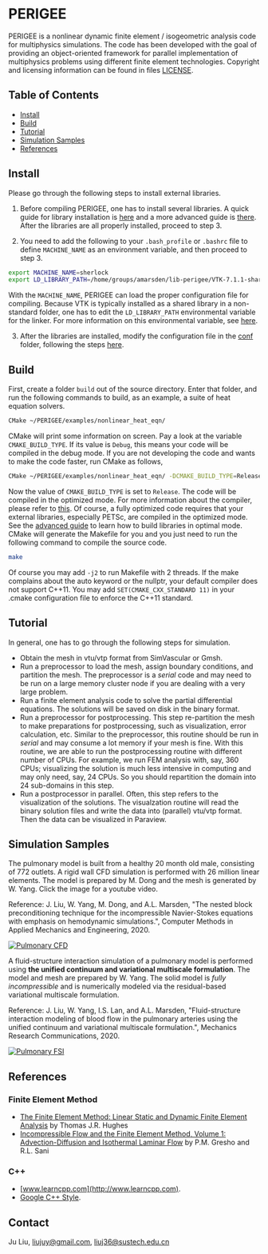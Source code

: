 # PERIGEE
PERIGEE is a nonlinear dynamic finite element / isogeometric analysis code for multiphysics simulations. The code has been developed with the goal of providing an object-oriented framework for parallel implementation of multiphysics problems using different finite element technologies. Copyright and licensing information can be found in files [LICENSE](LICENSE).

## Table of Contents

- [Install](#Install)
- [Build](#Build)
- [Tutorial](#Tutorial)
- [Simulation Samples](#Simulation-Samples)
- [References](#References)

## Install
Please go through the following steps to install external libraries.

1. Before compiling PERIGEE, one has to install several libraries. A quick guide for library installation is [here](docs/install_external_libs.md) and a more advanced guide is [there](docs/install-advanced.md). After the libraries are all properly installed, proceed to step 3.

2. You need to add the following to your `.bash_profile` or `.bashrc` file to define `MACHINE_NAME` as an environment variable, and then proceed to step 3. 
```sh
export MACHINE_NAME=sherlock
export LD_LIBRARY_PATH=/home/groups/amarsden/lib-perigee/VTK-7.1.1-shared/lib:$LD_LIBRARY_PATH
```
 With the `MACHINE_NAME`, PERIGEE can load the proper configuration file for compiling. Because VTK is typically installed as a shared library in a non-standard folder, one has to edit the `LD_LIBRARY_PATH` environmental variable for the linker. For more information on this environmental variable, see [here](http://tldp.org/HOWTO/Program-Library-HOWTO/shared-libraries.html).
 
3. After the libraries are installed, modify the configuration file in the [conf](conf) folder, following the steps [here](docs/configure_perigee_guide.md).


## Build
First, create a folder `build` out of the source directory. Enter that folder, and run the following commands to build, as an example, a suite of heat equation solvers.
```sh
CMake ~/PERIGEE/examples/nonlinear_heat_eqn/
```
CMake will print some information on screen. Pay a look at the variable `CMAKE_BUILD_TYPE`. If its value is `Debug`, this means your code will be compiled in the debug mode. If you are not developing the code and wants to make the code faster, run CMake as follows,
```sh
CMake ~/PERIGEE/examples/nonlinear_heat_eqn/ -DCMAKE_BUILD_TYPE=Release
```
Now the value of `CMAKE_BUILD_TYPE` is set to `Release`. The code will be compiled in the optimized mode. For more information about the compiler, please refer to [this](https://stackoverflow.com/questions/48754619/what-are-cmake-build-type-debug-release-relwithdebinfo-and-minsizerel/48755129). Of course, a fully optimized code requires that your external libraries, especially PETSc, are compiled in the optimized mode. See the [advanced guide](docs/install-advanced.md) to learn how to build libraries in optimal mode. CMake will generate the Makefile for you and you just need to run the following command to compile the source code.
```sh
make
```
Of course you may add `-j2` to run Makefile with 2 threads. If the make complains about the auto keyword or the nullptr, your default compiler does not support C++11. You may add `SET(CMAKE_CXX_STANDARD 11)` in your .cmake configuration file to enforce the C++11 standard. 

## Tutorial
In general, one has to go through the following steps for simulation.
* Obtain the mesh in vtu/vtp format from SimVascular or Gmsh.
* Run a preprocessor to load the mesh, assign boundary conditions, and partition the mesh. The preprocessor is a *serial* code and may need to be run on a large memory cluster node if you are dealing with a very large problem.
* Run a finite element analysis code to solve the partial differential equations. The solutions will be saved on disk in the binary format.
* Run a preprocessor for postprocessing. This step re-partition the mesh to make preparations for postprocessing, such as visualization, error calculation, etc. Similar to the preprocessor, this routine should be run in *serial* and may consume a lot memory if your mesh is fine. With this routine, we are able to run the postprocessing routine with different number of CPUs. For example, we run FEM analysis with, say, 360 CPUs; visualizing the solution is much less intensive in computing and may only need, say, 24 CPUs. So you should repartition the domain into 24 sub-domains in this step.
* Run a postprocessor in parallel. Often, this step refers to the visualization of the solutions. The visualzation routine will read the binary solution files and write the data into (parallel) vtu/vtp format. Then the data can be visualized in Paraview.

## Simulation Samples
The pulmonary model is built from a healthy 20 month old male, consisting of 772 outlets. A rigid wall CFD simulation is performed with 26 million linear elements. The model is prepared by M. Dong and the mesh is generated by W. Yang. Click the image for a youtube video.

Reference: J. Liu, W. Yang, M. Dong, and A.L. Marsden, "The nested block preconditioning technique for the incompressible Navier-Stokes equations with emphasis on hemodynamic simulations.", Computer Methods in Applied Mechanics and Engineering, 2020.

[![Pulmonary CFD](http://img.youtube.com/vi/nbrhpyRE4IU/0.jpg)](https://www.youtube.com/watch?v=nbrhpyRE4IU "Pulmonary CFD")

A fluid-structure interaction simulation of a pulmonary model is performed using **the unified continuum and variational multiscale formulation**. The model and mesh are prepared by W. Yang. The solid model is *fully incompressible* and is numerically modeled via the residual-based variational multiscale formulation.

Reference: J. Liu, W. Yang, I.S. Lan, and A.L. Marsden, "Fluid-structure interaction modeling of blood flow in the pulmonary arteries using the unified continuum and variational multiscale formulation.", Mechanics Research Communications, 2020.

[![Pulmonary FSI](http://img.youtube.com/vi/Y84vSN64ZCk/0.jpg)](https://www.youtube.com/watch?v=Y84vSN64ZCk "Pulmonary FSI")

## References
### Finite Element Method
* [The Finite Element Method: Linear Static and Dynamic Finite Element Analysis](https://www.amazon.com/Finite-Element-Method-Mechanical-Engineering/dp/0486411818/ref=sr_1_2?keywords=the+finite+element+method&qid=1566093145&s=books&sr=1-2) by Thomas J.R. Hughes
* [Incompressible Flow and the Finite Element Method, Volume 1: Advection-Diffusion and Isothermal Laminar Flow](https://www.wiley.com/en-us/Incompressible+Flow+and+the+Finite+Element+Method%2C+Volume+1%3A+Advection+Diffusion+and+Isothermal+Laminar+Flow-p-9780471492498) by P.M. Gresho and R.L. Sani

### C++
* [www.learncpp.com](http://www.learncpp.com).
* [Google C++ Style](https://google.github.io/styleguide/cppguide.html).

## Contact
Ju Liu, liujuy@gmail.com, liuj36@sustech.edu.cn
